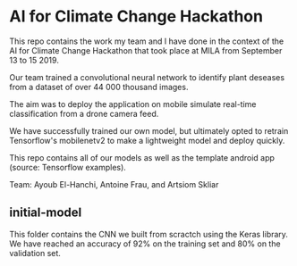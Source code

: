 # AI for Climate Change Hackathon

This repo contains the work my team and I have done in the context of the AI for Climate Change Hackathon that took place at MILA from September 13 to 15 2019. 

Our team trained a convolutional neural network to identify plant deseases from a dataset of over 44 000 thousand images. 

The aim was to deploy the application on mobile simulate real-time classification from a drone camera feed. 

We have successfully trained our own model, but ultimately opted to retrain Tensorflow's mobilenetv2 to make a lightweight model and deploy quickly. 

This repo contains all of our models as well as the template android app (source: Tensorflow examples). 

Team: Ayoub El-Hanchi, Antoine Frau, and Artsiom Skliar


## initial-model

This folder contains the CNN we built from scractch using the Keras library. We have reached an accuracy of 92% on the training set and 80% on the validation set. 

## 
